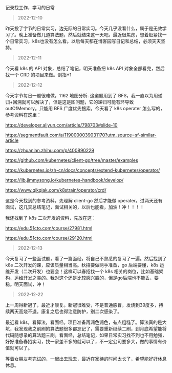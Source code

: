 记录找工作，学习的日常

> 2022-12-10

昨天投了字节的日常实习，边无际的日常实习。今天几乎没看什么，属于是无效学习了。晚上准备做几道算法题，然后就结束这一天吧。最近很焦虑，想着赶紧找一个日常实习，k8s也没有怎么看。以后每天都在博客园写日记和总结，必须天天坚持。

> 2022-12-11

今天看 k8s 的 API 对象，总结了笔记，明天准备把 k8s API 对象全部看完，然后找一个 CRD 的项目来做。剑指+1

> 2022-12-12

今天字节每日一题很难做，1162 地图分析. 这道题用到了 BFS，我一直以为用递归+回溯就可以解决了，但是这是图问题，它的递归可能有环导致outOfMemory。只能用 BFS 广度优先搜索。今天看了 k8s operater 怎么写的，参考资料在这里：

https://developer.aliyun.com/article/798703#slide-10

https://segmentfault.com/a/1190000039031170?utm_source=sf-similar-article

https://zhuanlan.zhihu.com/p/400890229

https://github.com/kubernetes/client-go/tree/master/examples

https://kubernetes.io/zh-cn/docs/concepts/extend-kubernetes/operator/

https://lib.jimmysong.io/kubernetes-handbook/develop/

https://www.qikqiak.com/k8strain/operator/crd/

这是今天找到的参考资料，先理解 client-go 然后才能做 operater。过两天还有面试，这几天总结笔记，面试相关的，以后也能看，加油！冲！！！！

我还找到了 k8s 二次开发的资料，先放在这：

https://edu.51cto.com/course/27981.html

https://edu.51cto.com/course/29120.html

> 2022-12-13

今天复习了一些面试题，看了一篇面经，将自己不熟悉的复习了一遍。然后找到了 k8s 二次开发的课，应该质量相当高。秋招要做两手准备，go 后端要懂，k8s 运维开发（二次开发）也要会！这样可以春招找一个 k8s 相关的岗位，比如基础架构，运维开发之类的。我对这个还是比较感兴趣的，但是go后端也不能丢，要稳。明天面试，冲！

> 2022-12-22

上一周得新冠了，最近才康复。新冠很难受，不是普通感冒，发烧到39度多，持续两天高烧不退。康复之后也得注意防护，别二次感染了。

最近看 k8s，看算法，看面经。项目准备再润色润色，有点粗糙了。算法真的是大坑，我发现我之前刷的算法题很多都忘记了，需要重新继续二刷，到月底希望能将代码随想录的算法题三刷。看面经，总结笔记，如果日常实习找不到也不用勉强，好好准备春招实习，找一家差不多的就可以了，不一定公司要多大，做的事情有价值就可以了。

等着女朋友考完试的，一起出去玩去，最近在家待的时间太长了，希望能好好休息休息。